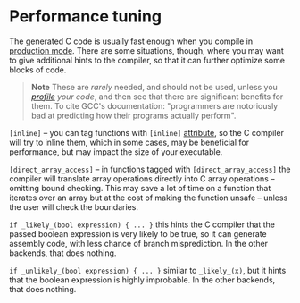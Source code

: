 # Performance tuning

The generated C code is usually fast enough when you compile in
[production mode](./production-builds.md).
There are some situations, though, where you may want to give additional hints to the compiler,
so that it can further optimize some blocks of code.

> **Note**
> These are *rarely* needed, and should not be used, unless you
> *[profile](./profiling.md) your code*, and then see that there are significant benefits for them.
> To cite GCC's documentation: "programmers are notoriously bad at predicting
> how their programs actually perform".

`[inline]` – you can tag functions with `[inline]`
[attribute](./attributes.md#inline-noinline),
so the C compiler will try to inline them, which in some cases, may be beneficial for performance,
but may impact the size of your executable.

`[direct_array_access]` – in functions tagged with `[direct_array_access]`
the compiler will translate array operations directly into C array operations –
omitting bound checking.
This may save a lot of time on a function that iterates over an array but at the
cost of making the function unsafe – unless the user will check the boundaries.

`if _likely_(bool expression) { ... }` this hints the C compiler that the passed
boolean expression is very likely to be true, so it can generate assembly
code, with less chance of branch misprediction.
In the other backends, that does nothing.

`if _unlikely_(bool expression) { ... }` similar to `_likely_(x)`, but it hints that
the boolean expression is highly improbable.
In the other backends, that does nothing.
